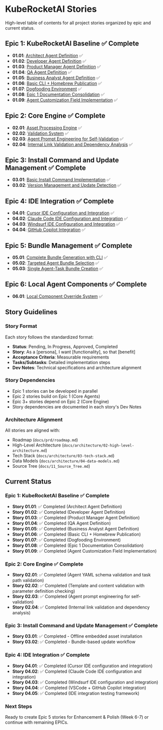 # KubeRocketAI Stories

High-level table of contents for all project stories organized by epic and current status.

## Epic 1: KubeRocketAI Baseline ✅ Complete

- **01.01**: [Architect Agent Definition](01.01.story.md) ✅
- **01.02**: [Developer Agent Definition](01.02.story.md) ✅
- **01.03**: [Product Manager Agent Definition](01.03.story.md) ✅
- **01.04**: [QA Agent Definition](01.04.story.md) ✅
- **01.05**: [Business Analyst Agent Definition](01.05.story.md) ✅
- **01.06**: [Basic CLI + Homebrew Publication](01.06.story.md) ✅
- **01.07**: [Dogfooding Environment](01.07.story.md) ✅
- **01.08**: [Epic 1 Documentation Consolidation](01.08.story.md) ✅
- **01.09**: [Agent Customization Field Implementation](01.09.story.md) ✅

## Epic 2: Core Engine ✅ Complete

- **02.01**: [Asset Processing Engine](02.01.story.md) ✅
- **02.02**: [Validation System](02.02.story.md) ✅
- **02.03**: [Agent Prompt Engineering for Self-Validation](02.03.story.md) ✅
- **02.04**: [Internal Link Validation and Dependency Analysis](02.04.story.md) ✅

## Epic 3: Install Command and Update Management ✅ Complete

- **03.01**: [Basic Install Command Implementation](03.01.story.md) ✅
- **03.02**: [Version Management and Update Detection](03.02.story.md) ✅

## Epic 4: IDE Integration ✅ Complete

- **04.01**: [Cursor IDE Configuration and Integration](04.01.story.md) ✅
- **04.02**: [Claude Code IDE Configuration and Integration](04.02.story.md) ✅
- **04.03**: [Windsurf IDE Configuration and Integration](04.03.story.md) ✅
- **04.04**: [GitHub Copilot Integration](04.04.story.md) ✅

## Epic 5: Bundle Management ✅ Complete

- **05.01**: [Complete Bundle Generation with CLI](05.01.story.md) ✅
- **05.02**: [Targeted Agent Bundle Selection](05.02.story.md) ✅
- **05.03**: [Single Agent-Task Bundle Creation](05.03.story.md) ✅

## Epic 6: Local Agent Components ✅ Complete

- **06.01**: [Local Component Override System](06.01.story.md) ✅

## Story Guidelines

### Story Format

Each story follows the standardized format:

- **Status**: Pending, In Progress, Approved, Completed
- **Story**: As a [persona], I want [functionality], so that [benefit]
- **Acceptance Criteria**: Measurable requirements
- **Tasks/Subtasks**: Detailed implementation steps
- **Dev Notes**: Technical specifications and architecture alignment

### Story Dependencies

- Epic 1 stories can be developed in parallel
- Epic 2 stories build on Epic 1 (Core Agents)
- Epic 3+ stories depend on Epic 2 (Core Engine)
- Story dependencies are documented in each story's Dev Notes

### Architecture Alignment

All stories are aligned with:

- Roadmap (`docs/prd/roadmap.md`)
- High-Level Architecture (`docs/architecture/02-high-level-architecture.md`)
- Tech Stack (`docs/architecture/03-tech-stack.md`)
- Data Models (`docs/architecture/04-data-models.md`)
- Source Tree (`docs/11_Source_Tree.md`)

## Current Status

### Epic 1: KubeRocketAI Baseline ✅ Complete

- **Story 01.01**: ✅ Completed (Architect Agent Definition)
- **Story 01.02**: ✅ Completed (Developer Agent Definition)
- **Story 01.03**: ✅ Completed (Product Manager Agent Definition)
- **Story 01.04**: ✅ Completed (QA Agent Definition)
- **Story 01.05**: ✅ Completed (Business Analyst Agent Definition)
- **Story 01.06**: ✅ Completed (Basic CLI + Homebrew Publication)
- **Story 01.07**: ✅ Completed (Dogfooding Environment)
- **Story 01.08**: ✅ Completed (Epic 1 Documentation Consolidation)
- **Story 01.09**: ✅ Completed (Agent Customization Field Implementation)

### Epic 2: Core Engine ✅ Complete

- **Story 02.01**: ✅ Completed (Agent YAML schema validation and task path validation)
- **Story 02.02**: ✅ Completed (Template and content validation with parameter definition checking)
- **Story 02.03**: ✅ Completed (Agent prompt engineering for self-validation)
- **Story 02.04**: ✅ Completed (Internal link validation and dependency analysis)

### Epic 3: Install Command and Update Management ✅ Complete

- **Story 03.01**: ✅ Completed - Offline embedded asset installation
- **Story 03.02**: ✅ Completed - Bundle-based update workflow

### Epic 4: IDE Integration ✅ Complete

- **Story 04.01**: ✅ Completed (Cursor IDE configuration and integration)
- **Story 04.02**: ✅ Completed (Claude Code IDE configuration and integration)
- **Story 04.03**: ✅ Completed (Windsurf IDE configuration and integration)
- **Story 04.04**: ✅ Completed (VSCode + GitHub Copilot integration)
- **Story 04.05**: ✅ Completed (IDE integration testing framework)

### Next Steps

Ready to create Epic 5 stories for Enhancement & Polish (Week 6-7) or continue with remaining EPICs.
